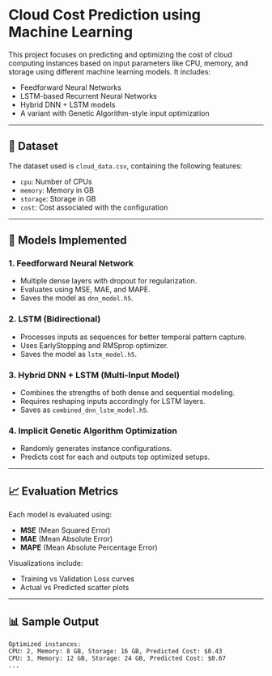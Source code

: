 # Cloud Cost Prediction using Machine Learning

This project focuses on predicting and optimizing the cost of cloud computing instances based on input parameters like CPU, memory, and storage using different machine learning models. It includes:

- Feedforward Neural Networks
- LSTM-based Recurrent Neural Networks
- Hybrid DNN + LSTM models
- A variant with Genetic Algorithm-style input optimization

---

## 📁 Dataset

The dataset used is `cloud_data.csv`, containing the following features:

- `cpu`: Number of CPUs
- `memory`: Memory in GB
- `storage`: Storage in GB
- `cost`: Cost associated with the configuration

---

## 🔧 Models Implemented

### 1. Feedforward Neural Network
- Multiple dense layers with dropout for regularization.
- Evaluates using MSE, MAE, and MAPE.
- Saves the model as `dnn_model.h5`.

### 2. LSTM (Bidirectional)
- Processes inputs as sequences for better temporal pattern capture.
- Uses EarlyStopping and RMSprop optimizer.
- Saves the model as `lstm_model.h5`.

### 3. Hybrid DNN + LSTM (Multi-Input Model)
- Combines the strengths of both dense and sequential modeling.
- Requires reshaping inputs accordingly for LSTM layers.
- Saves as `combined_dnn_lstm_model.h5`.

### 4. Implicit Genetic Algorithm Optimization
- Randomly generates instance configurations.
- Predicts cost for each and outputs top optimized setups.

---

## 📈 Evaluation Metrics

Each model is evaluated using:
- **MSE** (Mean Squared Error)
- **MAE** (Mean Absolute Error)
- **MAPE** (Mean Absolute Percentage Error)

Visualizations include:
- Training vs Validation Loss curves
- Actual vs Predicted scatter plots

---

## 📊 Sample Output

```text
Optimized instances:
CPU: 2, Memory: 8 GB, Storage: 16 GB, Predicted Cost: $0.43
CPU: 3, Memory: 12 GB, Storage: 24 GB, Predicted Cost: $0.67
...
